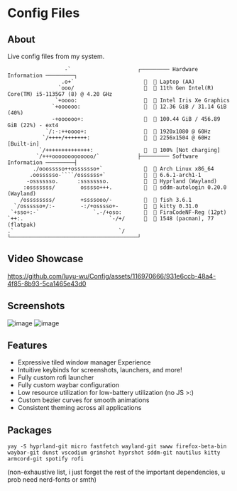 # Config Files

## About
Live config files from my system.

```
                  -`                     ┌───────── Hardware Information ─────────┐
                 .o+`                      󰍹   Laptop (AA)
                `ooo/                         11th Gen Intel(R) Core(TM) i5-1135G7 (8) @ 4.20 GHz
               `+oooo:                        Intel Iris Xe Graphics
              `+oooooo:                       12.36 GiB / 31.14 GiB (40%)
              -+oooooo+:                      100.44 GiB / 456.89 GiB (22%) - ext4
            `/:-:++oooo+:                  󰍹   1920x1080 @ 60Hz
           `/++++/+++++++:                 󰍹   2256x1504 @ 60Hz [Built-in]
          `/++++++++++++++:                   100% [Not charging]
         `/+++ooooooooooooo/`            ├───────── Software Information ─────────┤
        ./ooosssso++osssssso+`                Arch Linux x86_64
       .oossssso-````/ossssss+`               6.6.1-arch1-1
      -osssssso.      :ssssssso.              Hyprland (Wayland)
     :osssssss/        osssso+++.          󰧨   sddm-autologin 0.20.0 (Wayland)
    /ossssssss/        +ssssooo/-             fish 3.6.1
  `/ossssso+/:-        -:/+osssso+-           kitty 0.31.0
 `+sso+:-`                 `.-/+oso:          FiraCodeNF-Reg (12pt)
`++:.                           `-/+/         1548 (pacman), 77 (flatpak)
.`                                 `/    └────────────────────────────────────────┘
```

## Video Showcase
https://github.com/luyu-wu/Config/assets/116970666/931e6ccb-48a4-4f85-8b93-5ca1465e43d0


## Screenshots
![image](https://github.com/luyu-wu/Config/assets/116970666/b5a7dfb7-0007-4b55-82b0-c63e74570fb8)
![image](https://github.com/luyu-wu/Config/assets/116970666/d6f0f849-df94-4bd8-8f35-c07e3d81da66)




## Features
- Expressive tiled window manager Experience
- Intuitive keybinds for screenshots, launchers, and more!
- Fully custom rofi launcher
- Fully custom waybar configuration
- Low resource utilization for low-battery utilization (no JS >:)
- Custom bezier curves for smooth animations
- Consistent theming across all applications

## Packages

```
yay -S hyprland-git micro fastfetch wayland-git swww firefox-beta-bin waybar-git dunst vscodium grimshot hyprshot sddm-git nautilus kitty armcord-git spotify rofi
```
(non-exhaustive list, i just forget the rest of the important dependencies, u prob need nerd-fonts or smth)
